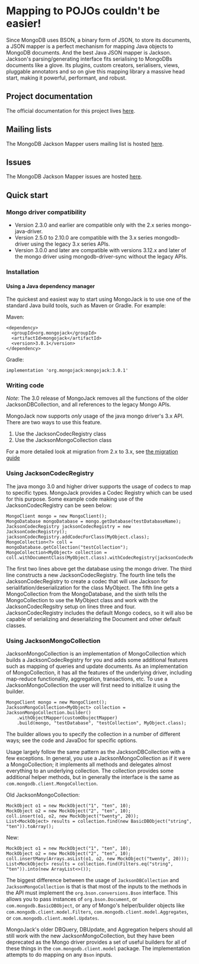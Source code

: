 Mapping to POJOs couldn't be easier!
====================================

Since MongoDB uses BSON, a binary form of JSON, to store its documents, a JSON mapper is a perfect mechanism for mapping Java objects to MongoDB documents.  And the best Java JSON mapper is Jackson. 
Jackson's parsing/generating interface fits serialising to MongoDBs documents like a glove.  Its plugins, custom creators, serialisers, views, pluggable annotators and so on give this mapping library
a massive head start, making it powerful, performant, and robust.

Project documentation
---------------------

The official documentation for this project lives [here](http://mongojack.org).

Mailing lists
-------------

The MongoDB Jackson Mapper users mailing list is hosted [here](http://groups.google.com/group/mongo-jackson-mapper).

Issues
------

The MongoDB Jackson Mapper issues are hosted [here](https://github.com/mongojack/mongojack/issues).

Quick start
-----------

### Mongo driver compatibility

- Version 2.3.0 and earlier are compatible only with the 2.x series mongo-java-driver.
- Version 2.5.0 to 2.10.0 are compatible with the 3.x series mongodb-driver using the legacy 3.x series APIs.
- Version 3.0.0 and later are compatible with versions 3.12.x and later of the mongo driver using mongodb-driver-sync without the legacy APIs.

### Installation

#### Using a Java dependency manager

The quickest and easiest way to start using MongoJack is to use one of the standard Java build tools, such as Maven or Gradle.  For example:

Maven:

    <dependency>
      <groupId>org.mongojack</groupId>
      <artifactId>mongojack</artifactId>
      <version>3.0.1</version>
    </dependency>

Gradle:

    implementation 'org.mongojack:mongojack:3.0.1'

### Writing code

*Note*: The 3.0 release of MongoJack removes all the functions of the older JacksonDBCollection, and all references to the legacy Mongo APIs.

MongoJack now supports _only_ usage of the java mongo driver's 3.x API.  There are two ways to use this feature.

1) Use the JacksonCodecRegistry class
2) Use the JacksonMongoCollection class

For a more detailed look at migration from 2.x to 3.x, see [the migration guide](MIGRATING.md)

### Using JacksonCodecRegistry
The java mongo 3.0 and higher driver supports the usage of codecs to map to specific types. MongoJack provides a Codec Registry which can be used for this purpose. Some example code making use of the JacksonCodecRegistry can be seen below:
    
    MongoClient mongo = new MongoClient();
    MongoDatabase mongoDatabase = mongo.getDatabase(testDatabaseName);
    JacksonCodecRegistry jacksonCodecRegistry = new JacksonCodecRegistry();
    jacksonCodecRegistry.addCodecForClass(MyObject.class);
    MongoCollection<?> coll = mongoDatabase.getCollection("testCollection");
    MongoCollection<MyObject> collection = coll.withDocumentClass(MyObject.class).withCodecRegistry(jacksonCodecRegistry);

The first two lines above get the database using the mongo driver. The third line constructs a new JacksonCodecRegistry. The fourth line tells the JacksonCodecRegistry to create a codec that will use Jackson for serialifation/deserialization for the class MyObject. The fifth line gets a MongoCollection from the MongoDatabase, and the sixth tells the MongoCollection to use  the MyObject class and work with the JacksonCodecRegsitry setup on lines three and four. JacksonCodecRegistry includes the default Mongo codecs, so it will also be capable of serializing and deserializing the Document and other default classes.

### Using JacksonMongoCollection

JacksonMongoCollection is an implementation of MongoCollection which builds a JacksonCodecRegistry for you and adds some additional features such as mapping of queries and update documents.  As an implementation
of MongoCollection, it has all the features of the underlying driver, including map-reduce functionality, aggregation, transactions, etc.  To use a JacksonMongoCollection the user will first need to initialize it using the builder.

    MongoClient mongo = new MongoClient();
    JacksonMongoCollection<MyObject> collection = JacksonMongoCollection.builder()
        .withObjectMapper(customObujectMapper)
        .build(mongo, "testDatabase", "testCollection", MyObject.class);
    
The builder allows you to specify the collection in a number of different ways; see the code and JavaDoc for specific options.

Usage largely follow the same pattern as the JacksonDBCollection with a few exceptions.  In general, you use a JacksonMongoCollection as if it were a MongoCollection; it implements all methods and
delegates almost everything to an underlying collection.  The collection provides some additional helper methods, but in generally the interface is the same as `com.mongodb.client.MongoCollection`. 

Old JacksonMongoCollection:
    
    MockObject o1 = new MockObject("1", "ten", 10);
    MockObject o2 = new MockObject("2", "ten", 10);
    coll.insert(o1, o2, new MockObject("twenty", 20));
    List<MockObject> results = collection.find(new BasicDBObject("string", "ten")).toArray();

New:

    MockObject o1 = new MockObject("1", "ten", 10);
    MockObject o2 = new MockObject("2", "ten", 10);
    coll.insertMany(Arrays.asList(o1, o2, new MockObject("twenty", 20)));
    List<MockObject> results = collection.find(Filters.eq("string", "ten")).into(new ArrayList<>());
 
The biggest difference between the usage of `JacksonDBCollection` and `JacksonMongoCollection` is that is that most of the inputs to the methods in the API must implement the `org.bson.conversions.Bson` interface.  This
allows you to pass instances of `org.bson.Document`, or `com.mongodb.BasicDBObject`, or any of Mongo's helper/builder objects like `com.mongodb.client.model.Filters`, `com.mongodb.client.model.Aggregates`,
or `com.mongodb.client.model.Updates`.

MongoJack's older DBQuery, DBUpdate, and Aggregation helpers should all still work with the new JacksonMongoCollection, but they have been deprecated as the Mongo driver provides a set of useful builders
for all of these things in the `com.mongodb.client.model` package.  The implementation attempts to do mapping on any `Bson` inputs.
